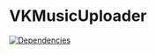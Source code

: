 # VKMusicUploader
[![Dependencies](https://www.versioneye.com/user/projects/59466c860fb24f003b3a73f4/badge.svg?style=flat)](https://www.versioneye.com/user/projects/59466c860fb24f003b3a73f4)

